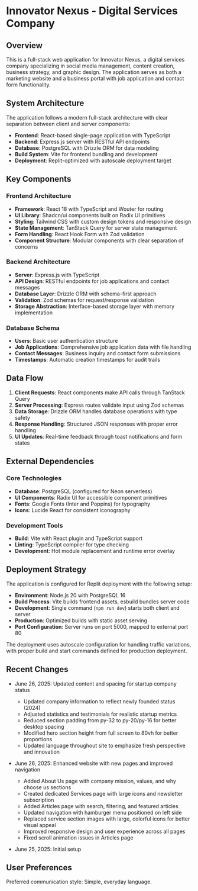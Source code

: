 # Innovator Nexus - Digital Services Company

## Overview

This is a full-stack web application for Innovator Nexus, a digital services company specializing in social media management, content creation, business strategy, and graphic design. The application serves as both a marketing website and a business portal with job application and contact form functionality.

## System Architecture

The application follows a modern full-stack architecture with clear separation between client and server components:

- **Frontend**: React-based single-page application with TypeScript
- **Backend**: Express.js server with RESTful API endpoints
- **Database**: PostgreSQL with Drizzle ORM for data modeling
- **Build System**: Vite for frontend bundling and development
- **Deployment**: Replit-optimized with autoscale deployment target

## Key Components

### Frontend Architecture
- **Framework**: React 18 with TypeScript and Wouter for routing
- **UI Library**: Shadcn/ui components built on Radix UI primitives
- **Styling**: Tailwind CSS with custom design tokens and responsive design
- **State Management**: TanStack Query for server state management
- **Form Handling**: React Hook Form with Zod validation
- **Component Structure**: Modular components with clear separation of concerns

### Backend Architecture
- **Server**: Express.js with TypeScript
- **API Design**: RESTful endpoints for job applications and contact messages
- **Database Layer**: Drizzle ORM with schema-first approach
- **Validation**: Zod schemas for request/response validation
- **Storage Abstraction**: Interface-based storage layer with memory implementation

### Database Schema
- **Users**: Basic user authentication structure
- **Job Applications**: Comprehensive job application data with file handling
- **Contact Messages**: Business inquiry and contact form submissions
- **Timestamps**: Automatic creation timestamps for audit trails

## Data Flow

1. **Client Requests**: React components make API calls through TanStack Query
2. **Server Processing**: Express routes validate input using Zod schemas
3. **Data Storage**: Drizzle ORM handles database operations with type safety
4. **Response Handling**: Structured JSON responses with proper error handling
5. **UI Updates**: Real-time feedback through toast notifications and form states

## External Dependencies

### Core Technologies
- **Database**: PostgreSQL (configured for Neon serverless)
- **UI Components**: Radix UI for accessible component primitives
- **Fonts**: Google Fonts (Inter and Poppins) for typography
- **Icons**: Lucide React for consistent iconography

### Development Tools
- **Build**: Vite with React plugin and TypeScript support
- **Linting**: TypeScript compiler for type checking
- **Development**: Hot module replacement and runtime error overlay

## Deployment Strategy

The application is configured for Replit deployment with the following setup:

- **Environment**: Node.js 20 with PostgreSQL 16
- **Build Process**: Vite builds frontend assets, esbuild bundles server code
- **Development**: Single command (`npm run dev`) starts both client and server
- **Production**: Optimized builds with static asset serving
- **Port Configuration**: Server runs on port 5000, mapped to external port 80

The deployment uses autoscale configuration for handling traffic variations, with proper build and start commands defined for production deployment.

## Recent Changes

- June 26, 2025: Updated content and spacing for startup company status
  - Updated company information to reflect newly founded status (2024)
  - Adjusted statistics and testimonials for realistic startup metrics
  - Reduced section padding from py-32 to py-20/py-16 for better desktop spacing
  - Modified hero section height from full screen to 80vh for better proportions
  - Updated language throughout site to emphasize fresh perspective and innovation

- June 26, 2025: Enhanced website with new pages and improved navigation
  - Added About Us page with company mission, values, and why choose us sections
  - Created dedicated Services page with large icons and newsletter subscription
  - Added Articles page with search, filtering, and featured articles
  - Updated navigation with hamburger menu positioned on left side
  - Replaced service section images with large, colorful icons for better visual appeal
  - Improved responsive design and user experience across all pages
  - Fixed scroll animation issues in Articles page

- June 25, 2025: Initial setup

## User Preferences

Preferred communication style: Simple, everyday language.
